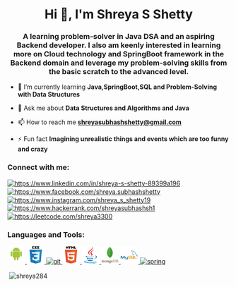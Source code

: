 <h1 align="center">Hi 👋, I'm Shreya S Shetty</h1>
<h3 align="center">A learning problem-solver in Java DSA and an aspiring Backend developer. I also am keenly interested in learning more on Cloud technology and SpringBoot framework in the Backend domain and leverage my problem-solving skills from the basic scratch to the advanced level.</h3>

- 🌱 I’m currently learning **Java,SpringBoot,SQL and Problem-Solving with Data Structures**

- 💬 Ask me about **Data Structures and Algorithms and Java**

- 📫 How to reach me **shreyasubhashshetty@gmail.com**

- ⚡ Fun fact **Imagining unrealistic things and events which are too funny and crazy**

<h3 align="left">Connect with me:</h3>
<p align="left">
<a href="https://www.linkedin.com/in/shreya-s-shetty-89399a196" target="blank"><img align="center" src="https://raw.githubusercontent.com/rahuldkjain/github-profile-readme-generator/master/src/images/icons/Social/linked-in-alt.svg" alt="https://www.linkedin.com/in/shreya-s-shetty-89399a196" height="30" width="40" /></a>
<a href="https://www.facebook.com/shreya.subhashshetty" target="blank"><img align="center" src="https://raw.githubusercontent.com/rahuldkjain/github-profile-readme-generator/master/src/images/icons/Social/facebook.svg" alt="https://www.facebook.com/shreya.subhashshetty" height="30" width="40" /></a>
<a href="https://www.instagram.com/shreya_s_shetty19" target="blank"><img align="center" src="https://raw.githubusercontent.com/rahuldkjain/github-profile-readme-generator/master/src/images/icons/Social/instagram.svg" alt="https://www.instagram.com/shreya_s_shetty19" height="30" width="40" /></a>
<a href="https://www.hackerrank.com/shreyasubhashsh1" target="blank"><img align="center" src="https://raw.githubusercontent.com/rahuldkjain/github-profile-readme-generator/master/src/images/icons/Social/hackerrank.svg" alt="https://www.hackerrank.com/shreyasubhashsh1" height="30" width="40" /></a>
<a href="https://leetcode.com/shreya3300" target="blank"><img align="center" src="https://raw.githubusercontent.com/rahuldkjain/github-profile-readme-generator/master/src/images/icons/Social/leet-code.svg" alt="https://leetcode.com/shreya3300" height="30" width="40" /></a>
</p>

<h3 align="left">Languages and Tools:</h3>
<p align="left"> <a href="https://developer.android.com" target="_blank" rel="noreferrer"> <img src="https://raw.githubusercontent.com/devicons/devicon/master/icons/android/android-original-wordmark.svg" alt="android" width="40" height="40"/> </a> <a href="https://www.w3schools.com/css/" target="_blank" rel="noreferrer"> <img src="https://raw.githubusercontent.com/devicons/devicon/master/icons/css3/css3-original-wordmark.svg" alt="css3" width="40" height="40"/> </a> <a href="https://git-scm.com/" target="_blank" rel="noreferrer"> <img src="https://www.vectorlogo.zone/logos/git-scm/git-scm-icon.svg" alt="git" width="40" height="40"/> </a> <a href="https://www.w3.org/html/" target="_blank" rel="noreferrer"> <img src="https://raw.githubusercontent.com/devicons/devicon/master/icons/html5/html5-original-wordmark.svg" alt="html5" width="40" height="40"/> </a> <a href="https://www.java.com" target="_blank" rel="noreferrer"> <img src="https://raw.githubusercontent.com/devicons/devicon/master/icons/java/java-original.svg" alt="java" width="40" height="40"/> </a> <a href="https://www.mongodb.com/" target="_blank" rel="noreferrer"> <img src="https://raw.githubusercontent.com/devicons/devicon/master/icons/mongodb/mongodb-original-wordmark.svg" alt="mongodb" width="40" height="40"/> </a> <a href="https://www.mysql.com/" target="_blank" rel="noreferrer"> <img src="https://raw.githubusercontent.com/devicons/devicon/master/icons/mysql/mysql-original-wordmark.svg" alt="mysql" width="40" height="40"/> </a> <a href="https://spring.io/" target="_blank" rel="noreferrer"> <img src="https://www.vectorlogo.zone/logos/springio/springio-icon.svg" alt="spring" width="40" height="40"/> </a> </p>

<p>&nbsp;<img align="center" src="https://github-readme-stats.vercel.app/api?username=shreya284&show_icons=true&locale=en" alt="shreya284" /></p>
